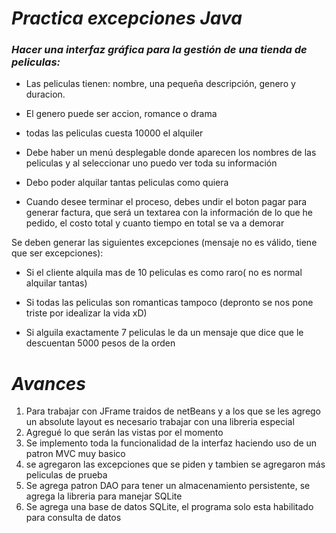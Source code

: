 # _Practica excepciones Java_
### _Hacer una interfaz gráfica para la gestión de una tienda de peliculas:_


- Las peliculas tienen: nombre, una pequeña descripción, genero y duracion.

- El genero puede ser accion, romance o drama

- todas las peliculas cuesta 10000 el alquiler

- Debe haber un menú desplegable donde aparecen los nombres de las peliculas y al seleccionar uno puedo ver toda su información

- Debo poder alquilar tantas peliculas como quiera

- Cuando desee terminar el proceso, debes undir el boton pagar para generar factura, que será un textarea con la información de lo que he pedido, el costo total y cuanto tiempo en total se va a demorar

Se deben generar las siguientes excepciones (mensaje no es válido, tiene que ser excepciones):

- Si el cliente alquila mas de 10 peliculas es como raro( no es normal alquilar tantas)

- Si todas las peliculas son romanticas tampoco (depronto se nos pone triste por idealizar la vida xD)

- Si alguila exactamente 7 peliculas le da un mensaje que dice que le descuentan 5000 pesos de la orden

# _Avances_

1. Para trabajar con JFrame traidos de netBeans y a los que se les agrego un absolute layout es necesario trabajar con una libreria especial
2. Agregué lo que serán las vistas por el momento
3. Se implemento toda la funcionalidad de la interfaz haciendo uso de un patron MVC muy basico
4. se agregaron las excepciones que se piden y tambien se agregaron más peliculas de prueba
5. Se agrega patron DAO para tener un almacenamiento persistente, se agrega la libreria para manejar SQLite
6. Se agrega una base de datos SQLite, el programa solo esta habilitado para consulta de datos